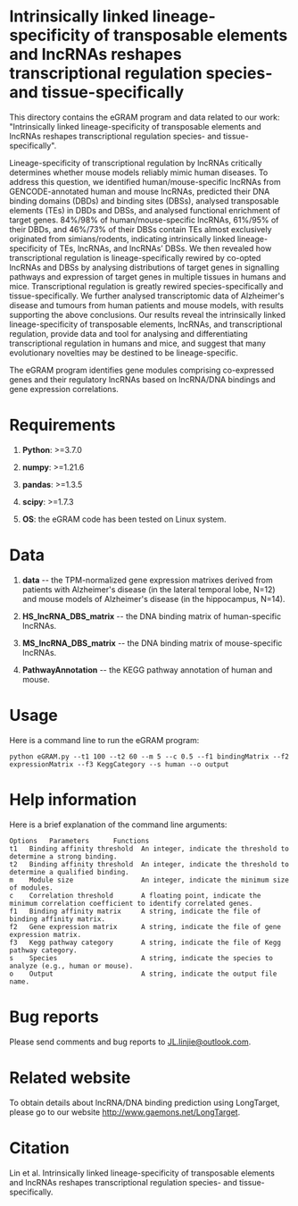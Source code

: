 # Intrinsically linked lineage-specificity of transposable elements and lncRNAs reshapes transcriptional regulation species- and tissue-specifically

This directory contains the eGRAM program and data related to our work: "Intrinsically linked lineage-specificity of transposable elements and lncRNAs reshapes transcriptional regulation species- and tissue-specifically".

Lineage-specificity of transcriptional regulation by lncRNAs critically determines whether mouse models reliably mimic human diseases. To address this question, we identified human/mouse-specific lncRNAs from GENCODE-annotated human and mouse lncRNAs, predicted their DNA binding domains (DBDs) and binding sites (DBSs), analysed transposable elements (TEs) in DBDs and DBSs, and analysed functional enrichment of target genes. 84%/98% of human/mouse-specific lncRNAs, 61%/95% of their DBDs, and 46%/73% of their DBSs contain TEs almost exclusively originated from simians/rodents, indicating intrinsically linked lineage-specificity of TEs, lncRNAs, and lncRNAs’ DBSs. We then revealed how transcriptional regulation is lineage-specifically rewired by co-opted lncRNAs and DBSs by analysing distributions of target genes in signalling pathways and expression of target genes in multiple tissues in humans and mice. Transcriptional regulation is greatly rewired species-specifically and tissue-specifically. We further analysed transcriptomic data of Alzheimer's disease and tumours from human patients and mouse models, with results supporting the above conclusions. Our results reveal the intrinsically linked lineage-specificity of transposable elements, lncRNAs, and transcriptional regulation, provide data and tool for analysing and differentiating transcriptional regulation in humans and mice, and suggest that many evolutionary novelties may be destined to be lineage-specific.

The eGRAM program identifies gene modules comprising co-expressed genes and their regulatory lncRNAs based on lncRNA/DNA bindings and gene expression correlations.

# Requirements
1. **Python**: >=3.7.0

2. **numpy**: >=1.21.6

3. **pandas**: >=1.3.5

4. **scipy**: >=1.7.3

5. **OS**: the eGRAM code has been tested on Linux system.

# Data
1. **data**  --  the TPM-normalized gene expression matrixes derived from patients with Alzheimer's disease (in the lateral temporal lobe, N=12) and mouse models of Alzheimer's disease (in the hippocampus, N=14).

2. **HS_lncRNA_DBS_matrix**  --  the DNA binding matrix of human-specific lncRNAs.

3. **MS_lncRNA_DBS_matrix**  --  the DNA binding matrix of mouse-specific lncRNAs.

4. **PathwayAnnotation**  --  the KEGG pathway annotation of human and mouse.

# Usage
Here is a command line to run the eGRAM program:

```
python eGRAM.py --t1 100 --t2 60 --m 5 --c 0.5 --f1 bindingMatrix --f2 expressionMatrix --f3 KeggCategory --s human --o output
```

# Help information
Here is a brief explanation of the command line arguments:

```
Options   Parameters      Functions
t1   Binding affinity threshold  An integer, indicate the threshold to determine a strong binding.
t2   Binding affinity threshold  An integer, indicate the threshold to determine a qualified binding.
m    Module size                 An integer, indicate the minimum size of modules.
c    Correlation threshold       A floating point, indicate the minimum correlation coefficient to identify correlated genes.
f1   Binding affinity matrix     A string, indicate the file of binding affinity matrix.
f2   Gene expression matrix      A string, indicate the file of gene expression matrix.
f3   Kegg pathway category       A string, indicate the file of Kegg pathway category.
s    Species                     A string, indicate the species to analyze (e.g., human or mouse).
o    Output                      A string, indicate the output file name.
```

# Bug reports
Please send comments and bug reports to JL.linjie@outlook.com.

# Related website
To obtain details about lncRNA/DNA binding prediction using LongTarget, please go to our website http://www.gaemons.net/LongTarget.

# Citation
Lin et al. Intrinsically linked lineage-specificity of transposable elements and lncRNAs reshapes transcriptional regulation species- and tissue-specifically.
